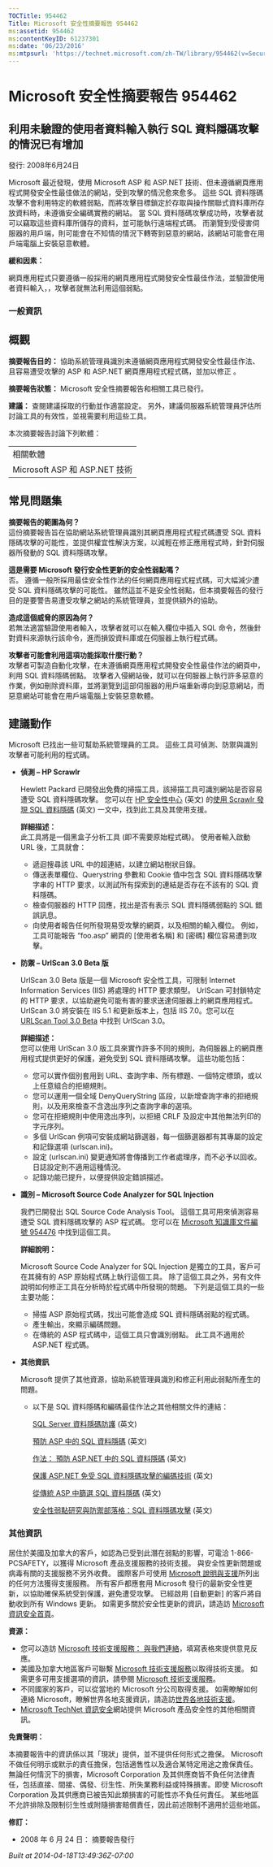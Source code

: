 ```yaml
---
TOCTitle: 954462
Title: Microsoft 安全性摘要報告 954462
ms:assetid: 954462
ms:contentKeyID: 61237301
ms:date: '06/23/2016'
ms:mtpsurl: 'https://technet.microsoft.com/zh-TW/library/954462(v=Security.10)'
---
```



Microsoft 安全性摘要報告 954462
===============================

利用未驗證的使用者資料輸入執行 SQL 資料隱碼攻擊的情況已有增加
-------------------------------------------------------------

發行: 2008年6月24日

Microsoft 最近發現，使用 Microsoft ASP 和 ASP.NET 技術、但未遵循網頁應用程式開發安全性最佳做法的網站，受到攻擊的情況愈來愈多。 這些 SQL 資料隱碼攻擊不會利用特定的軟體弱點，而將攻擊目標鎖定於存取與操作關聯式資料庫所存放資料時，未遵循安全編碼實務的網站。 當 SQL 資料隱碼攻擊成功時，攻擊者就可以竊取這些資料庫所儲存的資料，並可能執行遠端程式碼。 而瀏覽到受侵害伺服器的用戶端，則可能會在不知情的情況下轉寄到惡意的網站，該網站可能會在用戶端電腦上安裝惡意軟體。

**緩和因素：** 

網頁應用程式只要遵循一般採用的網頁應用程式開發安全性最佳作法，並驗證使用者資料輸入，，攻擊者就無法利用這個弱點。

### 一般資訊

概觀
----


**摘要報告目的：**  協助系統管理員識別未遵循網頁應用程式開發安全性最佳作法、且容易遭受攻擊的 ASP 和 ASP.NET 網頁應用程式程式碼，並加以修正 。

**摘要報告狀態：**  Microsoft 安全性摘要報告和相關工具已發行。

**建議：**  查閱建議採取的行動並作適當設定。 另外，建議伺服器系統管理員評估所討論工具的有效性，並視需要利用這些工具。

本次摘要報告討論下列軟體：

|                               |
|-------------------------------|
| 相關軟體                      |
| Microsoft ASP 和 ASP.NET 技術 |

常見問題集
----------


**摘要報告的範圍為何？**  
這份摘要報告旨在協助網站系統管理員識別其網頁應用程式程式碼遭受 SQL 資料隱碼攻擊的可能性，並提供權宜性解決方案，以減輕在修正應用程式時，針對伺服器所發動的 SQL 資料隱碼攻擊。

**這是需要 Microsoft 發行安全性更新的安全性弱點嗎？**  
否。 遵循一般所採用最佳安全性作法的任何網頁應用程式程式碼，可大幅減少遭受 SQL 資料隱碼攻擊的可能性。 雖然這並不是安全性弱點，但本摘要報告的發行目的是要警告易遭受攻擊之網站的系統管理員，並提供額外的協助。

**造成這個威脅的原因為何？**  
若無法適當驗證使用者輸入，攻擊者就可以在輸入欄位中插入 SQL 命令，然後針對資料來源執行該命令，進而損毀資料庫或在伺服器上執行程式碼。

**攻擊者可能會利用這項功能採取什麼行動？**  
攻擊者可製造自動化攻擊，在未遵循網頁應用程式開發安全性最佳作法的網頁中，利用 SQL 資料隱碼弱點。 攻擊者入侵網站後，就可以在伺服器上執行許多惡意的作業，例如刪除資料庫，並將瀏覽到這部伺服器的用戶端重新導向到惡意網站，而惡意網站可能會在用戶端電腦上安裝惡意軟體。

建議動作
--------


Microsoft 已找出一些可幫助系統管理員的工具。 這些工具可偵測、防禦與識別攻擊者可能利用的程式碼。

-   **偵測 – HP Scrawlr**

    Hewlett Packard 已開發出免費的掃描工具，該掃描工具可識別網站是否容易遭受 SQL 資料隱碼攻擊。 您可以在 [HP 安全性中心](https://www.communities.hp.com/securitysoftware/) (英文) 的[使用 Scrawlr 發現 SQL 資料隱碼](https://www.communities.hp.com/securitysoftware/blogs/spilabs/archive/2008/06/23/finding-sql-injection-with-scrawlr.aspx) (英文) 一文中，找到此工具及其使用支援。

    **詳細描述：**  
    此工具將是一個黑盒子分析工具 (即不需要原始程式碼)。 使用者輸入啟動 URL 後，工具就會：

    -   遞迴搜尋該 URL 中的超連結，以建立網站樹狀目錄。
    -   傳送表單欄位、Querystring 參數和 Cookie 值中包含 SQL 資料隱碼攻擊字串的 HTTP 要求，以測試所有探索到的連結是否存在不該有的 SQL 資料隱碼。
    -   檢查伺服器的 HTTP 回應，找出是否有表示 SQL 資料隱碼弱點的 SQL 錯誤訊息。
    -   向使用者報告任何所發現易受攻擊的網頁，以及相關的輸入欄位。 例如，工具可能報告 “foo.asp” 網頁的 \[使用者名稱\] 和 \[密碼\] 欄位容易遭到攻擊。

-   **防禦 – UrlScan 3.0 Beta 版**

    UrlScan 3.0 Beta 版是一個 Microsoft 安全性工具，可限制 Internet Information Services (IIS) 將處理的 HTTP 要求類型。 UrlScan 可封鎖特定的 HTTP 要求，以協助避免可能有害的要求送達伺服器上的網頁應用程式。 UrlScan 3.0 將安裝在 IIS 5.1 和更新版本上，包括 IIS 7.0。您可以在 [URLScan Tool 3.0 Beta](https://learn.iis.net/page.aspx/473/using-urlscan) 中找到 UrlScan 3.0。
    
    **詳細描述：**  
    您可以使用 UrlScan 3.0 版工具來實作許多不同的規則，為伺服器上的網頁應用程式提供更好的保護，避免受到 SQL 資料隱碼攻擊。 這些功能包括：

    -   您可以實作個別套用到 URL、查詢字串、所有標題、一個特定標頭，或以上任意組合的拒絕規則。
    -   您可以運用一個全域 DenyQueryString 區段，以新增查詢字串的拒絕規則，以及用來檢查不含逸出序列之查詢字串的選項。
    -   您可在拒絕規則中使用逸出序列，以拒絕 CRLF 及設定中其他無法列印的字元序列。
    -   多個 UrlScan 例項可安裝成網站篩選器，每一個篩選器都有其專屬的設定和記錄選項 (urlscan.ini)。
    -   設定 (urlscan.ini) 變更通知將會傳播到工作者處理序，而不必予以回收。 日誌設定則不適用這種情況。
    -   記錄功能已提升，以便提供設定錯誤描述。

-   **識別 – Microsoft Source Code Analyzer for SQL Injection**

    我們已開發出 SQL Source Code Analysis Tool。 這個工具可用來偵測容易遭受 SQL 資料隱碼攻擊的 ASP 程式碼。 您可以在 [Microsoft 知識庫文件編號 954476](https://support.microsoft.com/kb/954476) 中找到這個工具。

    **詳細說明：** 

    Microsoft Source Code Analyzer for SQL Injection 是獨立的工具，客戶可在其擁有的 ASP 原始程式碼上執行這個工具。 除了這個工具之外，另有文件說明如何修正工具在分析時於程式碼中所發現的問題。 下列是這個工具的一些主要功能：

    -   掃描 ASP 原始程式碼，找出可能會造成 SQL 資料隱碼弱點的程式碼。
    -   產生輸出，來顯示編碼問題。
    -   在傳統的 ASP 程式碼中，這個工具只會識別弱點。 此工具不適用於 ASP.NET 程式碼。

-   **其他資訊**

    Microsoft 提供了其他資源，協助系統管理員識別和修正利用此弱點所產生的問題。

    -   以下是 SQL 資料隱碼和編碼最佳作法之其他相關文件的連結：

        [SQL Server 資料隱碼防護](https://msdn.microsoft.com/en-us/library/aa224806.aspx) (英文)

        [預防 ASP 中的 SQL 資料隱碼](https://msdn.microsoft.com/en-us/library/cc676512.aspx) (英文)

        [作法： 預防 ASP.NET 中的 SQL 資料隱碼](https://msdn.microsoft.com/en-us/library/ms998271.aspx) (英文)

        [保護 ASP.NET 免受 SQL 資料隱碼攻擊的編碼技術](https://forums.asp.net/t/1254125.aspx) (英文)

        [從傳統 ASP 中篩選 SQL 資料隱碼](https://blogs.iis.net/nazim/archive/2008/04/28/filtering-sql-injection-from-classic-asp.aspx) (英文)

        [安全性弱點研究與防禦部落格：SQL 資料隱碼攻擊](https://blogs.technet.com/swi/archive/2008/05/29/sql-injection-attack.aspx) (英文)

### 其他資訊

居住於美國及加拿大的客戶，如認為已受到此潛在弱點的影響，可電洽 1-866-PCSAFETY，以獲得 Microsoft 產品支援服務的技術支援。 與安全性更新問題或病毒有關的支援服務不另外收費。 國際客戶可使用 [Microsoft 說明與支援](https://support.microsoft.com/)所列出的任何方法獲得支援服務。
所有客戶都應套用 Microsoft 發行的最新安全性更新，以協助確保系統受到保護，避免遭受攻擊。 已經啟用 \[自動更新\] 的客戶將自動收到所有 Windows 更新。 如需更多關於安全性更新的資訊，請造訪 [Microsoft 資訊安全首頁](https://www.microsoft.com/taiwan/security/default.mspx)。

**資源：** 

-   您可以造訪 [Microsoft 技術支援服務： 與我們連絡](https://support.microsoft.com/common/survey.aspx?scid=sw;en;1257&amp;showpage=1&amp;ws=technet&amp;sd=tech)，填寫表格來提供意見反應。
-   美國及加拿大地區客戶可聯繫 [Microsoft 技術支援服務](https://go.microsoft.com/fwlink/?linkid=21131)以取得技術支援。 如需更多可用支援選項的資訊，請參閱 [Microsoft 技術支援服務](https://support.microsoft.com/)。
-   不同國家的客戶，可以從當地的 Microsoft 分公司取得支援。 如需瞭解如何連絡 Microsoft，瞭解世界各地支援資訊，請造訪[世界各地技術支援](https://go.microsoft.com/fwlink/?linkid=21155)。
-   [Microsoft TechNet 資訊安全](https://www.microsoft.com/taiwan/technet/security/default.mspx)網站提供 Microsoft 產品安全性的其他相關資訊。

**免責聲明：** 

本摘要報告中的資訊係以其「現狀」提供，並不提供任何形式之擔保。 Microsoft 不做任何明示或默示的責任擔保，包括適售性以及適合某特定用途之擔保責任。 無論任何情況下的損害，Microsoft Corporation 及其供應商皆不負任何法律責任，包括直接、間接、偶發、衍生性、所失業務利益或特殊損害。即使 Microsoft Corporation 及其供應商已被告知此類損害的可能性亦不負任何責任。 某些地區不允許排除及限制衍生性或附隨損害賠償責任，因此前述限制不適用於這些地區。

**修訂：** 

-   2008 年 6 月 24 日： 摘要報告發行

*Built at 2014-04-18T13:49:36Z-07:00*
